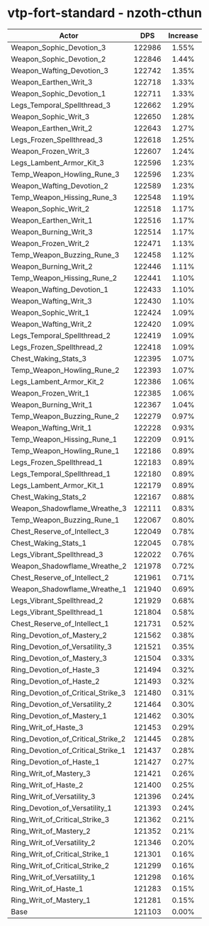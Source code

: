 # vtp-fort-standard - nzoth-cthun
| Actor | DPS | Increase |
|---|:---:|:---:|
|Weapon_Sophic_Devotion_3|122986|1.55%|
|Weapon_Sophic_Devotion_2|122846|1.44%|
|Weapon_Wafting_Devotion_3|122742|1.35%|
|Weapon_Earthen_Writ_3|122718|1.33%|
|Weapon_Sophic_Devotion_1|122711|1.33%|
|Legs_Temporal_Spellthread_3|122662|1.29%|
|Weapon_Sophic_Writ_3|122650|1.28%|
|Weapon_Earthen_Writ_2|122643|1.27%|
|Legs_Frozen_Spellthread_3|122618|1.25%|
|Weapon_Frozen_Writ_3|122607|1.24%|
|Legs_Lambent_Armor_Kit_3|122596|1.23%|
|Temp_Weapon_Howling_Rune_3|122596|1.23%|
|Weapon_Wafting_Devotion_2|122589|1.23%|
|Temp_Weapon_Hissing_Rune_3|122548|1.19%|
|Weapon_Sophic_Writ_2|122518|1.17%|
|Weapon_Earthen_Writ_1|122516|1.17%|
|Weapon_Burning_Writ_3|122514|1.17%|
|Weapon_Frozen_Writ_2|122471|1.13%|
|Temp_Weapon_Buzzing_Rune_3|122458|1.12%|
|Weapon_Burning_Writ_2|122446|1.11%|
|Temp_Weapon_Hissing_Rune_2|122441|1.10%|
|Weapon_Wafting_Devotion_1|122433|1.10%|
|Weapon_Wafting_Writ_3|122430|1.10%|
|Weapon_Sophic_Writ_1|122424|1.09%|
|Weapon_Wafting_Writ_2|122420|1.09%|
|Legs_Temporal_Spellthread_2|122419|1.09%|
|Legs_Frozen_Spellthread_2|122418|1.09%|
|Chest_Waking_Stats_3|122395|1.07%|
|Temp_Weapon_Howling_Rune_2|122393|1.07%|
|Legs_Lambent_Armor_Kit_2|122386|1.06%|
|Weapon_Frozen_Writ_1|122385|1.06%|
|Weapon_Burning_Writ_1|122367|1.04%|
|Temp_Weapon_Buzzing_Rune_2|122279|0.97%|
|Weapon_Wafting_Writ_1|122228|0.93%|
|Temp_Weapon_Hissing_Rune_1|122209|0.91%|
|Temp_Weapon_Howling_Rune_1|122186|0.89%|
|Legs_Frozen_Spellthread_1|122183|0.89%|
|Legs_Temporal_Spellthread_1|122180|0.89%|
|Legs_Lambent_Armor_Kit_1|122179|0.89%|
|Chest_Waking_Stats_2|122167|0.88%|
|Weapon_Shadowflame_Wreathe_3|122111|0.83%|
|Temp_Weapon_Buzzing_Rune_1|122067|0.80%|
|Chest_Reserve_of_Intellect_3|122049|0.78%|
|Chest_Waking_Stats_1|122045|0.78%|
|Legs_Vibrant_Spellthread_3|122022|0.76%|
|Weapon_Shadowflame_Wreathe_2|121978|0.72%|
|Chest_Reserve_of_Intellect_2|121961|0.71%|
|Weapon_Shadowflame_Wreathe_1|121940|0.69%|
|Legs_Vibrant_Spellthread_2|121929|0.68%|
|Legs_Vibrant_Spellthread_1|121804|0.58%|
|Chest_Reserve_of_Intellect_1|121731|0.52%|
|Ring_Devotion_of_Mastery_2|121562|0.38%|
|Ring_Devotion_of_Versatility_3|121521|0.35%|
|Ring_Devotion_of_Mastery_3|121504|0.33%|
|Ring_Devotion_of_Haste_3|121494|0.32%|
|Ring_Devotion_of_Haste_2|121493|0.32%|
|Ring_Devotion_of_Critical_Strike_3|121480|0.31%|
|Ring_Devotion_of_Versatility_2|121464|0.30%|
|Ring_Devotion_of_Mastery_1|121462|0.30%|
|Ring_Writ_of_Haste_3|121453|0.29%|
|Ring_Devotion_of_Critical_Strike_2|121445|0.28%|
|Ring_Devotion_of_Critical_Strike_1|121437|0.28%|
|Ring_Devotion_of_Haste_1|121427|0.27%|
|Ring_Writ_of_Mastery_3|121421|0.26%|
|Ring_Writ_of_Haste_2|121400|0.25%|
|Ring_Writ_of_Versatility_3|121396|0.24%|
|Ring_Devotion_of_Versatility_1|121393|0.24%|
|Ring_Writ_of_Critical_Strike_3|121362|0.21%|
|Ring_Writ_of_Mastery_2|121352|0.21%|
|Ring_Writ_of_Versatility_2|121346|0.20%|
|Ring_Writ_of_Critical_Strike_1|121301|0.16%|
|Ring_Writ_of_Critical_Strike_2|121299|0.16%|
|Ring_Writ_of_Versatility_1|121298|0.16%|
|Ring_Writ_of_Haste_1|121283|0.15%|
|Ring_Writ_of_Mastery_1|121281|0.15%|
|Base|121103|0.00%|
